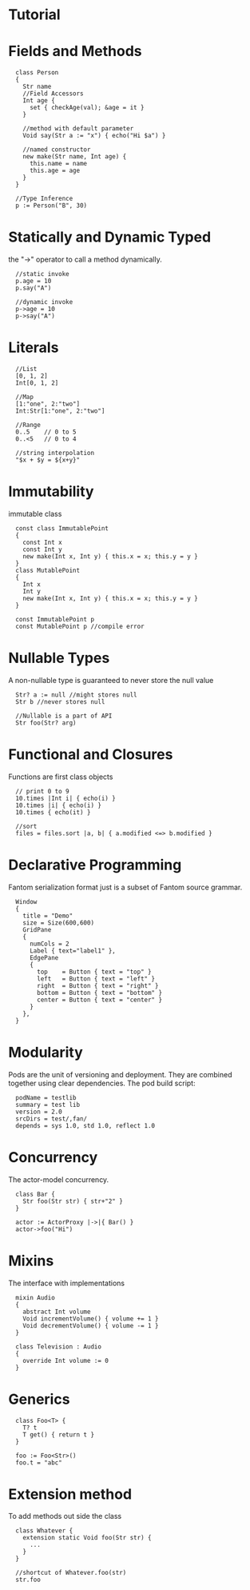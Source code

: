 
# Tutorial #

Fields and Methods
=======
```
  class Person
  {
    Str name
    //Field Accessors
    Int age {
      set { checkAge(val); &age = it }
    }

    //method with default parameter
    Void say(Str a := "x") { echo("Hi $a") }

    //named constructor
    new make(Str name, Int age) {
      this.name = name
      this.age = age
    }
  }

  //Type Inference
  p := Person("B", 30)

```

Statically and Dynamic Typed
========
the "->" operator to call a method dynamically.

```
  //static invoke
  p.age = 10
  p.say("A")

  //dynamic invoke
  p->age = 10
  p->say("A")
```

Literals
========
```
  //List
  [0, 1, 2]
  Int[0, 1, 2]

  //Map
  [1:"one", 2:"two"]
  Int:Str[1:"one", 2:"two"]

  //Range
  0..5    // 0 to 5
  0..<5   // 0 to 4

  //string interpolation
  "$x + $y = ${x+y}"
```

Immutability
========
immutable class
```
  const class ImmutablePoint
  {
    const Int x
    const Int y
    new make(Int x, Int y) { this.x = x; this.y = y }
  }
  class MutablePoint
  {
    Int x
    Int y
    new make(Int x, Int y) { this.x = x; this.y = y }
  }

  const ImmutablePoint p
  const MutablePoint p //compile error
```

Nullable Types
========
A non-nullable type is guaranteed to never store the null value
```
  Str? a := null //might stores null
  Str b //never stores null

  //Nullable is a part of API
  Str foo(Str? arg)
```

Functional and Closures
=======
Functions are first class objects
```
  // print 0 to 9
  10.times |Int i| { echo(i) }
  10.times |i| { echo(i) }
  10.times { echo(it) }

  //sort
  files = files.sort |a, b| { a.modified <=> b.modified }
```

Declarative Programming
=======
Fantom serialization format just is a subset of Fantom source grammar.
```
  Window
  {
    title = "Demo"
    size = Size(600,600)
    GridPane
    {
      numCols = 2
      Label { text="label1" },
      EdgePane
      {
        top    = Button { text = "top" }
        left   = Button { text = "left" }
        right  = Button { text = "right" }
        bottom = Button { text = "bottom" }
        center = Button { text = "center" }
      }
    },
  }
```

Modularity
=======
Pods are the unit of versioning and deployment. They are combined together using clear dependencies.
The pod build script:
```
  podName = testlib
  summary = test lib
  version = 2.0
  srcDirs = test/,fan/
  depends = sys 1.0, std 1.0, reflect 1.0
```

Concurrency
========
The actor-model concurrency.
```
  class Bar {
    Str foo(Str str) { str+"2" }
  }

  actor := ActorProxy |->|{ Bar() }
  actor->foo("Hi")
```

Mixins
========
The interface with implementations
```
  mixin Audio
  {
    abstract Int volume
    Void incrementVolume() { volume += 1 }
    Void decrementVolume() { volume -= 1 }
  }

  class Television : Audio
  {
    override Int volume := 0
  }
```

Generics
=======
```
  class Foo<T> {
    T? t
    T get() { return t }
  }

  foo := Foo<Str>()
  foo.t = "abc"
```

Extension method
======
To add methods out side the class
```
  class Whatever {
    extension static Void foo(Str str) {
      ...
    }
  }

  //shortcut of Whatever.foo(str)
  str.foo
```

